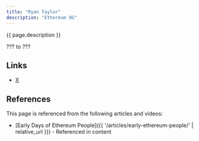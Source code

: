 ```yaml
---
title: "Ryan Taylor"
description: "Ethereum OG"
---
```


{{ page.description }}

??? to ???

## Links
- [X](https://twitter.com/AdjyLeak)

## References

This page is referenced from the following articles and videos:

- [Early Days of Ethereum People]({{ '/articles/early-ethereum-people/' | relative_url }}) - Referenced in content
